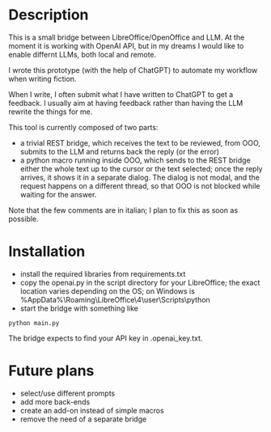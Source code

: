 # Description

This is a small bridge between LibreOffice/OpenOffice and LLM. At the moment it is working with OpenAI API, but in my dreams I would like to enable differnt LLMs, both local and remote.

I wrote this prototype (with the help of ChatGPT) to automate my workflow when writing fiction.

When I write, I often submit what I have written to ChatGPT to get a feedback. I usually aim at having feedback rather than having the LLM rewrite the things for me.

This tool is currently composed of two parts:
* a trivial REST bridge, which receives the text to be reviewed, from OOO, submits to the LLM and returns back the reply (or the error)
* a python macro running inside OOO, which sends to the REST bridge either the whole text up to the cursor or the text selected; once the reply arrives, it shows it in a separate dialog. The dialog is not modal, and the request happens on a different thread, so that OOO is not blocked while waiting for the answer.

Note that the few comments are in italian; I plan to fix this as soon as possible.

# Installation

* install the required libraries from requirements.txt
* copy the openai.py in the script directory for your LibreOffice; the exact location varies depending on the OS; on Windows is %AppData%\Roaming\LibreOffice\4\user\Scripts\python
* start the bridge with something like
```
python main.py
```

The bridge expects to find your API key in .openai_key.txt. 

# Future plans

* select/use different prompts
* add more back-ends
* create an add-on instead of simple macros
* remove the need of a separate bridge
